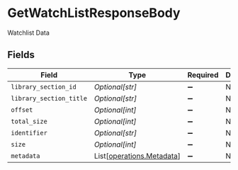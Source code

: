 # GetWatchListResponseBody

Watchlist Data


## Fields

| Field                                                            | Type                                                             | Required                                                         | Description                                                      |
| ---------------------------------------------------------------- | ---------------------------------------------------------------- | ---------------------------------------------------------------- | ---------------------------------------------------------------- |
| `library_section_id`                                             | *Optional[str]*                                                  | :heavy_minus_sign:                                               | N/A                                                              |
| `library_section_title`                                          | *Optional[str]*                                                  | :heavy_minus_sign:                                               | N/A                                                              |
| `offset`                                                         | *Optional[int]*                                                  | :heavy_minus_sign:                                               | N/A                                                              |
| `total_size`                                                     | *Optional[int]*                                                  | :heavy_minus_sign:                                               | N/A                                                              |
| `identifier`                                                     | *Optional[str]*                                                  | :heavy_minus_sign:                                               | N/A                                                              |
| `size`                                                           | *Optional[int]*                                                  | :heavy_minus_sign:                                               | N/A                                                              |
| `metadata`                                                       | List[[operations.Metadata](../../models/operations/metadata.md)] | :heavy_minus_sign:                                               | N/A                                                              |